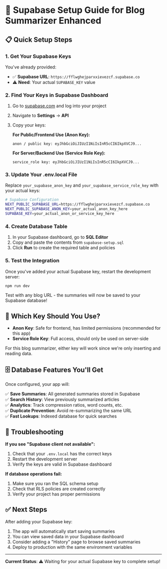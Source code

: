# 🚀 Supabase Setup Guide for Blog Summarizer Enhanced

## 📋 Quick Setup Steps

### 1. Get Your Supabase Keys

You've already provided:
- ✅ **Supabase URL**: `https://fflwghejparxxievezcf.supabase.co`
- ⚠️ **Need**: Your actual `SUPABASE_KEY` value

### 2. Find Your Keys in Supabase Dashboard

1. Go to [supabase.com](https://supabase.com) and log into your project
2. Navigate to **Settings** → **API**
3. Copy your keys:

   **For Public/Frontend Use (Anon Key):**
   ```
   anon / public key: eyJhbGciOiJIUzI1NiIsInR5cCI6IkpXVCJ9...
   ```

   **For Server/Backend Use (Service Role Key):**
   ```
   service_role key: eyJhbGciOiJIUzI1NiIsInR5cCI6IkpXVCJ9...
   ```

### 3. Update Your .env.local File

Replace `your_supabase_anon_key` and `your_supabase_service_role_key` with your actual keys:

```bash
# Supabase Configuration
NEXT_PUBLIC_SUPABASE_URL=https://fflwghejparxxievezcf.supabase.co
NEXT_PUBLIC_SUPABASE_ANON_KEY=your_actual_anon_key_here
SUPABASE_KEY=your_actual_anon_or_service_key_here
```

### 4. Create Database Table

1. In your Supabase dashboard, go to **SQL Editor**
2. Copy and paste the contents from `supabase-setup.sql`
3. Click **Run** to create the required table and policies

### 5. Test the Integration

Once you've added your actual Supabase key, restart the development server:

```bash
npm run dev
```

Test with any blog URL - the summaries will now be saved to your Supabase database!

## 🔑 Which Key Should You Use?

- **Anon Key**: Safe for frontend, has limited permissions (recommended for this app)
- **Service Role Key**: Full access, should only be used on server-side

For this blog summarizer, either key will work since we're only inserting and reading data.

## 🗄️ Database Features You'll Get

Once configured, your app will:

✅ **Save Summaries**: All generated summaries stored in Supabase  
✅ **Search History**: View previously summarized articles  
✅ **Analytics**: Track compression ratios, word counts, etc.  
✅ **Duplicate Prevention**: Avoid re-summarizing the same URL  
✅ **Fast Lookups**: Indexed database for quick searches  

## 🐛 Troubleshooting

**If you see "Supabase client not available":**
1. Check that your `.env.local` has the correct keys
2. Restart the development server
3. Verify the keys are valid in Supabase dashboard

**If database operations fail:**
1. Make sure you ran the SQL schema setup
2. Check that RLS policies are created correctly
3. Verify your project has proper permissions

## ✅ Next Steps

After adding your Supabase key:
1. The app will automatically start saving summaries
2. You can view saved data in your Supabase dashboard
3. Consider adding a "History" page to browse saved summaries
4. Deploy to production with the same environment variables

---

**Current Status**: ⚠️ Waiting for your actual Supabase key to complete setup!
